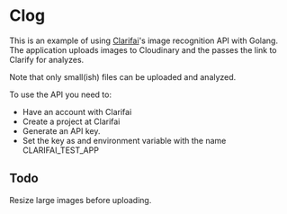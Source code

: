 # Clog
This is an example of using [Clarifai](https://clarifai.com/)'s image recognition API with Golang. The application uploads images to Cloudinary and the passes the link to Clarify for analyzes.

Note that only small(ish) files can be uploaded and analyzed.

To use the API you need to:
- Have an account with Clarifai
- Create a project at Clarifai
- Generate an API key.
- Set the key as and environment variable with the name CLARIFAI_TEST_APP

## Todo
Resize large images before uploading.

